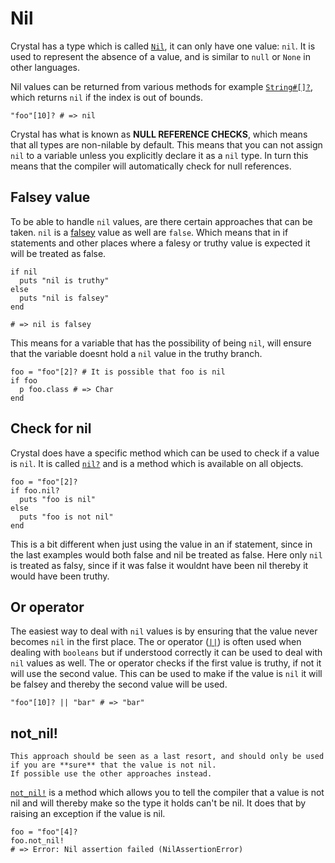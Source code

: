 # Nil

Crystal has a type which is called [`Nil`][nil], it can only have one value: `nil`.
It is used to represent the absence of a value, and is similar to `null` or `None` in other languages.

Nil values can be returned from various methods for example [`String#[]?`][string-index], which returns `nil` if the index is out of bounds.

```crystal
"foo"[10]? # => nil
```

Crystal has what is known as **NULL REFERENCE CHECKS**, which means that all types are non-nilable by default.
This means that you can not assign `nil` to a variable unless you explicitly declare it as a `nil` type.
In turn this means that the compiler will automatically check for null references.

## Falsey value

To be able to handle `nil` values, are there certain approaches that can be taken.
`nil` is a [falsey][truhy-falsey] value as well are `false`.
Which means that in if statements and other places where a falesy or truthy value is expected it will be treated as false.

```crystal
if nil
  puts "nil is truthy"
else
  puts "nil is falsey"
end

# => nil is falsey
```

This means for a variable that has the possibility of being `nil`, will ensure that the variable doesnt hold a `nil` value in the truthy branch.

```crystal
foo = "foo"[2]? # It is possible that foo is nil
if foo
  p foo.class # => Char
end
```

## Check for nil

Crystal does have a specific method which can be used to check if a value is `nil`.
It is called [`nil?`][nil?] and is a method which is available on all objects.

```crystal
foo = "foo"[2]?
if foo.nil?
  puts "foo is nil"
else
  puts "foo is not nil"
end
```

This is a bit different when just using the value in an if statement, since in the last examples would both false and nil be treated as false.
Here only `nil` is treated as falsy, since if it was false it wouldnt have been nil thereby it would have been truthy.

## Or operator

The easiest way to deal with `nil` values is by ensuring that the value never becomes `nil` in the first place.
The or operator ([`||`][or]) is often used when dealing with `booleans` but if understood correctly it can be used to deal with `nil` values as well.
The or operator checks if the first value is truthy, if not it will use the second value.
This can be used to make if the value is `nil` it will be falsey and thereby the second value will be used.

```crystal
"foo"[10]? || "bar" # => "bar"
```

## not_nil!

```exercism/cuation 
This approach should be seen as a last resort, and should only be used if you are **sure** that the value is not nil.
If possible use the other approaches instead.
```

[`not_nil!`][not_nil] is a method which allows you to tell the compiler that a value is not nil and will thereby make so the type it holds can't be nil.
It does that by raising an exception if the value is nil.

```crystal
foo = "foo"[4]?
foo.not_nil!
# => Error: Nil assertion failed (NilAssertionError)
```

[nil]: https://crystal-lang.org/reference/syntax_and_semantics/literals/nil.html
[null-pointer]: https://en.wikipedia.org/wiki/Null_pointer
[not_nil]: https://crystal-lang.org/api/latest/Object.html#not_nil%21-instance-method
[truhy-falsey]: https://crystal-lang.org/reference/latest/syntax_and_semantics/truthy_and_falsey_values.html
[nil?]: https://crystal-lang.org/api/latest/Object.html#nil?:Bool-instance-method
[string-index]: https://crystal-lang.org/api/latest/String.html#%5B%5D%3F%28index%3AInt%29%3AChar%7CNil-instance-method
[or]: https://crystal-lang.org/reference/latest/syntax_and_semantics/or.html
